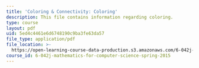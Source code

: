 ```yaml
---
title: 'Coloring & Connectivity: Coloring'
description: This file contains information regarding coloring.
type: course
layout: pdf
uid: 5ed4c4461e6d6748190c9ba3fe63da57
file_type: application/pdf
file_location: >-
  https://open-learning-course-data-production.s3.amazonaws.com/6-042j-mathematics-for-computer-science-spring-2015/5ed4c4461e6d6748190c9ba3fe63da57_MIT6_042JS15_Coloring.pdf
course_id: 6-042j-mathematics-for-computer-science-spring-2015
---
```

